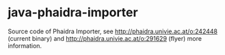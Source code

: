 java-phaidra-importer
=====================

Source code of Phaidra Importer, see http://phaidra.univie.ac.at/o:242448 (current binary) and http://phaidra.univie.ac.at/o:291629 (flyer) more information.

